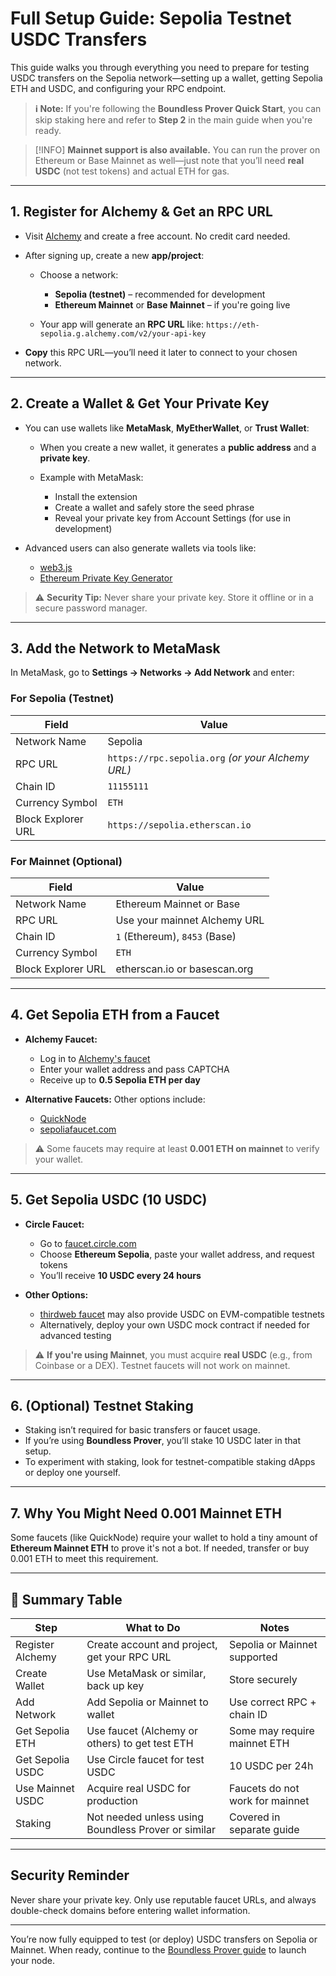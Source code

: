 # Full Setup Guide: Sepolia Testnet USDC Transfers

This guide walks you through everything you need to prepare for testing USDC transfers on the Sepolia network—setting up a wallet, getting Sepolia ETH and USDC, and configuring your RPC endpoint.

> **ℹ️ Note:** If you're following the **Boundless Prover Quick Start**, you can skip staking here and refer to **Step 2** in the main guide when you're ready.

> \[!INFO]
> **Mainnet support is also available.** You can run the prover on Ethereum or Base Mainnet as well—just note that you’ll need **real USDC** (not test tokens) and actual ETH for gas.

---

## 1. Register for Alchemy & Get an RPC URL

* Visit [Alchemy](https://dashboard.alchemy.com/signup/) and create a free account. No credit card needed.
* After signing up, create a new **app/project**:

  * Choose a network:

    * **Sepolia (testnet)** – recommended for development
    * **Ethereum Mainnet** or **Base Mainnet** – if you're going live
  * Your app will generate an **RPC URL** like:
    `https://eth-sepolia.g.alchemy.com/v2/your-api-key`
* **Copy** this RPC URL—you’ll need it later to connect to your chosen network.

---

## 2. Create a Wallet & Get Your Private Key

* You can use wallets like **MetaMask**, **MyEtherWallet**, or **Trust Wallet**:

  * When you create a new wallet, it generates a **public address** and a **private key**.
  * Example with MetaMask:

    * Install the extension
    * Create a wallet and safely store the seed phrase
    * Reveal your private key from Account Settings (for use in development)
* Advanced users can also generate wallets via tools like:

  * [web3.js](https://web3js.readthedocs.io/)
  * [Ethereum Private Key Generator](https://github.com/Ethereum-private-key-generator)

> ⚠️ **Security Tip:** Never share your private key. Store it offline or in a secure password manager.

---

## 3. Add the Network to MetaMask

In MetaMask, go to **Settings → Networks → Add Network** and enter:

### For Sepolia (Testnet)

| Field              | Value                                             |
| ------------------ | ------------------------------------------------- |
| Network Name       | Sepolia                                           |
| RPC URL            | `https://rpc.sepolia.org` *(or your Alchemy URL)* |
| Chain ID           | `11155111`                                        |
| Currency Symbol    | `ETH`                                             |
| Block Explorer URL | `https://sepolia.etherscan.io`                    |

### For Mainnet (Optional)

| Field              | Value                         |
| ------------------ | ----------------------------- |
| Network Name       | Ethereum Mainnet or Base      |
| RPC URL            | Use your mainnet Alchemy URL  |
| Chain ID           | `1` (Ethereum), `8453` (Base) |
| Currency Symbol    | `ETH`                         |
| Block Explorer URL | etherscan.io or basescan.org  |

---

## 4. Get Sepolia ETH from a Faucet

* **Alchemy Faucet:**

  * Log in to [Alchemy's faucet](https://www.alchemy.com/faucets/ethereum-sepolia)
  * Enter your wallet address and pass CAPTCHA
  * Receive up to **0.5 Sepolia ETH per day**
* **Alternative Faucets:**
  Other options include:

  * [QuickNode](https://faucet.quicknode.com/)
  * [sepoliafaucet.com](https://sepoliafaucet.com)

> ⚠️ Some faucets may require at least **0.001 ETH on mainnet** to verify your wallet.

---

## 5. Get Sepolia USDC (10 USDC)

* **Circle Faucet:**

  * Go to [faucet.circle.com](https://faucet.circle.com)
  * Choose **Ethereum Sepolia**, paste your wallet address, and request tokens
  * You’ll receive **10 USDC every 24 hours**
* **Other Options:**

  * [thirdweb faucet](https://thirdweb.com/faucet) may also provide USDC on EVM-compatible testnets
  * Alternatively, deploy your own USDC mock contract if needed for advanced testing

> ⚠️ **If you're using Mainnet**, you must acquire **real USDC** (e.g., from Coinbase or a DEX). Testnet faucets will not work on mainnet.

---

## 6. (Optional) Testnet Staking

* Staking isn’t required for basic transfers or faucet usage.
* If you’re using **Boundless Prover**, you’ll stake 10 USDC later in that setup.
* To experiment with staking, look for testnet-compatible staking dApps or deploy one yourself.

---

## 7. Why You Might Need 0.001 Mainnet ETH

Some faucets (like QuickNode) require your wallet to hold a tiny amount of **Ethereum Mainnet ETH** to prove it's not a bot. If needed, transfer or buy 0.001 ETH to meet this requirement.

---

## 🧾 Summary Table

| Step             | What to Do                                          | Notes                           |
| ---------------- | --------------------------------------------------- | ------------------------------- |
| Register Alchemy | Create account and project, get your RPC URL        | Sepolia or Mainnet supported    |
| Create Wallet    | Use MetaMask or similar, back up key                | Store securely                  |
| Add Network      | Add Sepolia or Mainnet to wallet                    | Use correct RPC + chain ID      |
| Get Sepolia ETH  | Use faucet (Alchemy or others) to get test ETH      | Some may require mainnet ETH    |
| Get Sepolia USDC | Use Circle faucet for test USDC                     | 10 USDC per 24h                 |
| Use Mainnet USDC | Acquire real USDC for production                    | Faucets do not work for mainnet |
| Staking          | Not needed unless using Boundless Prover or similar | Covered in separate guide       |

---

## Security Reminder

Never share your private key. Only use reputable faucet URLs, and always double-check domains before entering wallet information.

---

You’re now fully equipped to test (or deploy) USDC transfers on Sepolia or Mainnet. When ready, continue to the [Boundless Prover guide](./README.md) to launch your node.